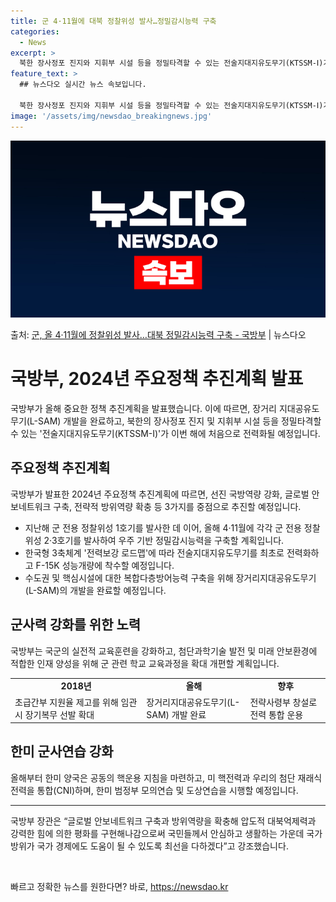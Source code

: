 ```yaml
---
title: 군 4·11월에 대북 정찰위성 발사…정밀감시능력 구축
categories:
  - News
excerpt: >
  북한 장사정포 진지와 지휘부 시설 등을 정밀타격할 수 있는 전술지대지유도무기(KTSSM-Ⅰ)가 올해 처음으로…
feature_text: >
  ## 뉴스다오 실시간 뉴스 속보입니다.

  북한 장사정포 진지와 지휘부 시설 등을 정밀타격할 수 있는 전술지대지유도무기(KTSSM-Ⅰ)가 올해 처음으로…
image: '/assets/img/newsdao_breakingnews.jpg'
---
```


![뉴스다오 속보](/assets/img/newsdao_breakingnews.jpg)

<p>출처: <a href="https://newsdao.kr/3380" rel="dofollow">군, 올 4·11월에 정찰위성 발사…대북 정밀감시능력 구축 - 국방부</a> | 뉴스다오</p>

<h1>국방부, 2024년 주요정책 추진계획 발표</h1>
<p data-ke-size="size16">국방부가 올해 중요한 정책 추진계획을 발표했습니다. 이에 따르면, 장거리 지대공유도무기(L-SAM) 개발을 완료하고, 북한의 장사정포 진지 및 지휘부 시설 등을 정밀타격할 수 있는 '전술지대지유도무기(KTSSM-Ⅰ)'가 이번 해에 처음으로 전력화될 예정입니다.</p>

<h2 data-ke-size="size24">주요정책 추진계획</h2>
<p data-ke-size="size16">국방부가 발표한 2024년 주요정책 추진계획에 따르면, 선진 국방역량 강화, 글로벌 안보네트워크 구축, 전략적 방위역량 확충 등 3가지를 중점으로 추진할 예정입니다.</p>

<ul>
  <li>지난해 군 전용 정찰위성 1호기를 발사한 데 이어, 올해 4·11월에 각각 군 전용 정찰위성 2·3호기를 발사하여 우주 기반 정밀감시능력을 구축할 계획입니다.</li>
  <li>한국형 3축체계 '전력보강 로드맵'에 따라 전술지대지유도무기를 최초로 전력화하고 F-15K 성능개량에 착수할 예정입니다.</li>
  <li>수도권 및 핵심시설에 대한 복합다층방어능력 구축을 위해 장거리지대공유도무기(L-SAM)의 개발을 완료할 예정입니다.</li>
</ul>

<h2 data-ke-size="size24">군사력 강화를 위한 노력</h2>
<p data-ke-size="size16">국방부는 국군의 실전적 교육훈련을 강화하고, 첨단과학기술 발전 및 미래 안보환경에 적합한 인재 양성을 위해 군 관련 학교 교육과정을 확대 개편할 계획입니다.</p>

<table>
  <tr>
    <td style="text-align: center; height: 17px;"><b>2018년</b></td>
    <td style="text-align: center; height: 17px;"><b>올해</b></td>
    <td style="text-align: center; height: 17px;"><b>향후</b></td>
  </tr>
  <tr>
    <td>초급간부 지원율 제고를 위해 임관 시 장기복무 선발 확대</td>
    <td>장거리지대공유도무기(L-SAM) 개발 완료</td>
    <td>전략사령부 창설로 전력 통합 운용</td>
  </tr>
</table>

<h2 data-ke-size="size24">한미 군사연습 강화</h2>
<p data-ke-size="size16">올해부터 한미 양국은 공동의 핵운용 지침을 마련하고, 미 핵전력과 우리의 첨단 재래식 전력을 통합(CNI)하며, 한미 범정부 모의연습 및 도상연습을 시행할 예정입니다.</p>

<hr>

<p data-ke-size="size16">국방부 장관은 “글로벌 안보네트워크 구축과 방위역량을 확충해 압도적 대북억제력과 강력한 힘에 의한 평화를 구현해나감으로써 국민들께서 안심하고 생활하는 가운데 국가방위가 국가 경제에도 도움이 될 수 있도록 최선을 다하겠다”고 강조했습니다.</p>
<p data-ke-size="size16">&nbsp;</p> 

빠르고 정확한 뉴스를 원한다면? 바로, <a href="https://newsdao.kr" rel="dofollow">https://newsdao.kr</a>


